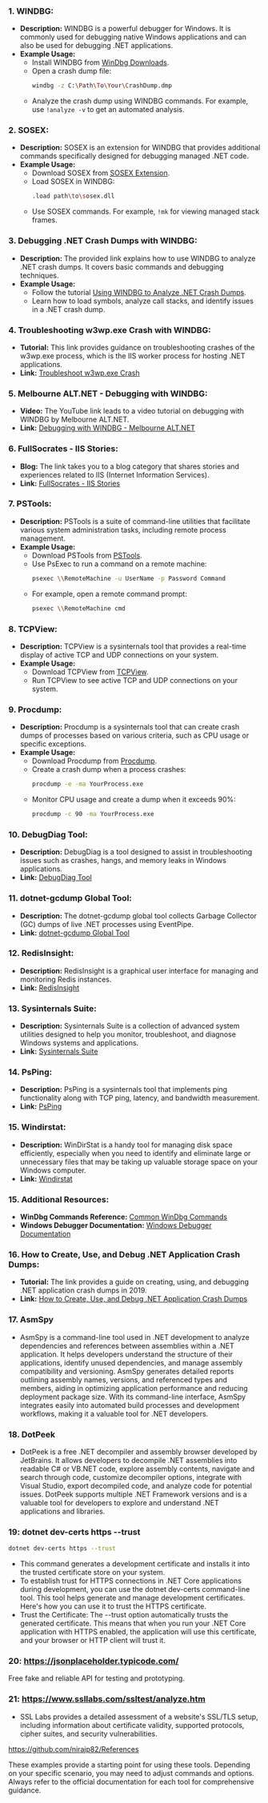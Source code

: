 ### 1. **WINDBG:**
   - **Description:** WINDBG is a powerful debugger for Windows. It is commonly used for debugging native Windows applications and can also be used for debugging .NET applications.
   - **Example Usage:**
     - Install WINDBG from [WinDbg Downloads](https://docs.microsoft.com/en-us/windows-hardware/drivers/debugger/debugger-download-tools).
     - Open a crash dump file:
       ```bash
       windbg -z C:\Path\To\Your\CrashDump.dmp
       ```
     - Analyze the crash dump using WINDBG commands. For example, use `!analyze -v` to get an automated analysis.

### 2. **SOSEX:**
   - **Description:** SOSEX is an extension for WINDBG that provides additional commands specifically designed for debugging managed .NET code.
   - **Example Usage:**
     - Download SOSEX from [SOSEX Extension](https://github.com/Microsoft/SOSEX).
     - Load SOSEX in WINDBG:
       ```bash
       .load path\to\sosex.dll
       ```
     - Use SOSEX commands. For example, `!mk` for viewing managed stack frames.

### 3. **Debugging .NET Crash Dumps with WINDBG:**
   - **Description:** The provided link explains how to use WINDBG to analyze .NET crash dumps. It covers basic commands and debugging techniques.
   - **Example Usage:**
     - Follow the tutorial [Using WINDBG to Analyze .NET Crash Dumps](https://stackify.com/using-windbg-to-analyze-net-crash-dumps-async-crash/).
     - Learn how to load symbols, analyze call stacks, and identify issues in a .NET crash dump.

### 4. **Troubleshooting w3wp.exe Crash with WINDBG:**
   - **Tutorial:** This link provides guidance on troubleshooting crashes of the w3wp.exe process, which is the IIS worker process for hosting .NET applications.
   - **Link:** [Troubleshoot w3wp.exe Crash](https://stackify.com/troubleshoot-w3wp-crash/)

### 5. **Melbourne ALT.NET - Debugging with WINDBG:**
   - **Video:** The YouTube link leads to a video tutorial on debugging with WINDBG by Melbourne ALT.NET.
   - **Link:** [Debugging with WINDBG - Melbourne ALT.NET](https://www.youtube.com/watch?v=BfwZ8RBNH0M&ab_channel=MelbourneALTNET)

### 6. **FullSocrates - IIS Stories:**
   - **Blog:** The link takes you to a blog category that shares stories and experiences related to IIS (Internet Information Services).
   - **Link:** [FullSocrates - IIS Stories](https://fullsocrates.wordpress.com/category/iis-stories/)

### 7. **PSTools:**
   - **Description:** PSTools is a suite of command-line utilities that facilitate various system administration tasks, including remote process management.
   - **Example Usage:**
     - Download PSTools from [PSTools](https://learn.microsoft.com/en-us/sysinternals/downloads/pstools).
     - Use PsExec to run a command on a remote machine:
       ```bash
       psexec \\RemoteMachine -u UserName -p Password Command
       ```
     - For example, open a remote command prompt:
       ```bash
       psexec \\RemoteMachine cmd
       ```

### 8. **TCPView:**
   - **Description:** TCPView is a sysinternals tool that provides a real-time display of active TCP and UDP connections on your system.
   - **Example Usage:**
     - Download TCPView from [TCPView](https://learn.microsoft.com/en-us/sysinternals/downloads/tcpview).
     - Run TCPView to see active TCP and UDP connections on your system.

### 9. **Procdump:**
   - **Description:** Procdump is a sysinternals tool that can create crash dumps of processes based on various criteria, such as CPU usage or specific exceptions.
   - **Example Usage:**
     - Download Procdump from [Procdump](https://learn.microsoft.com/en-us/sysinternals/downloads/procdump).
     - Create a crash dump when a process crashes:
       ```bash
       procdump -e -ma YourProcess.exe
       ```
     - Monitor CPU usage and create a dump when it exceeds 90%:
       ```bash
       procdump -c 90 -ma YourProcess.exe
       ```

### 10. **DebugDiag Tool:**
   - **Description:** DebugDiag is a tool designed to assist in troubleshooting issues such as crashes, hangs, and memory leaks in Windows applications.
   - **Link:** [DebugDiag Tool](https://www.microsoft.com/en-us/download/details.aspx?id=58210)

### 11. **dotnet-gcdump Global Tool:**
   - **Description:** The dotnet-gcdump global tool collects Garbage Collector (GC) dumps of live .NET processes using EventPipe.
   - **Link:** [dotnet-gcdump Global Tool](https://learn.microsoft.com/en-us/dotnet/core/diagnostics/dotnet-gcdump)

### 12. **RedisInsight:**
   - **Description:** RedisInsight is a graphical user interface for managing and monitoring Redis instances.
   - **Link:** [RedisInsight](https://redislabs.com/redisinsight/)

### 13. **Sysinternals Suite:**
   - **Description:** Sysinternals Suite is a collection of advanced system utilities designed to help you monitor, troubleshoot, and diagnose Windows systems and applications.
   - **Link:** [Sysinternals Suite](https://learn.microsoft.com/en-us/sysinternals/downloads/)

### 14. **PsPing:**
   - **Description:** PsPing is a sysinternals tool that implements ping functionality along with TCP ping, latency, and bandwidth measurement.
   - **Link:** [PsPing](https://learn.microsoft.com/en-us/sysinternals/downloads/psping)

### 15. **Windirstat:**
   - **Description:** WinDirStat is a handy tool for managing disk space efficiently, especially when you need to identify and eliminate large or unnecessary files that may be taking up valuable storage space on your Windows computer.
   - **Link:** [Windirstat](https://windirstat.net/download.html)

### 15. **Additional Resources:**
   - **WinDbg Commands Reference:** [Common WinDbg Commands](http://windbg.info/doc/1-common-cmds.html)
   - **Windows Debugger Documentation:** [Windows Debugger Documentation](https://developer.microsoft.com/en-us/windows/downloads/windows-sdk/)

### 16. **How to Create, Use, and Debug .NET Application Crash Dumps:**
   - **Tutorial:** The link provides a guide on creating, using, and debugging .NET application crash dumps in 2019.
   - **Link:** [How to Create, Use, and Debug .NET Application Crash Dumps](https://michaelscodingspot.com/how-to-create-use-and-debug-net-application-crash-dumps-in-2019/)

### 17. **AsmSpy**
   - AsmSpy is a command-line tool used in .NET development to analyze dependencies and references between assemblies within a .NET application. It helps developers understand the structure of their applications, identify unused dependencies, and manage assembly compatibility and versioning. AsmSpy generates detailed reports outlining assembly names, versions, and referenced types and members, aiding in optimizing application performance and reducing deployment package size. With its command-line interface, AsmSpy integrates easily into automated build processes and development workflows, making it a valuable tool for .NET developers.

### 18. **DotPeek**
   - DotPeek is a free .NET decompiler and assembly browser developed by JetBrains. It allows developers to decompile .NET assemblies into readable C# or VB.NET code, explore assembly contents, navigate and search through code, customize decompiler options, integrate with Visual Studio, export decompiled code, and analyze code for potential issues. DotPeek supports multiple .NET Framework versions and is a valuable tool for developers to explore and understand .NET applications and libraries.

### 19: **dotnet dev-certs https --trust**
```sh
dotnet dev-certs https --trust
```
 - This command generates a development certificate and installs it into the trusted certificate store on your system.
 - To establish trust for HTTPS connections in .NET Core applications during development, you can use the dotnet dev-certs command-line tool. This tool helps generate and manage development certificates. Here's how you can use it to trust the HTTPS certificate.
 - Trust the Certificate: The --trust option automatically trusts the generated certificate. This means that when you run your .NET Core application with HTTPS enabled, the application will use this certificate, and your browser or HTTP client will trust it.

### 20: https://jsonplaceholder.typicode.com/
Free fake and reliable API for testing and prototyping.

### 21: https://www.ssllabs.com/ssltest/analyze.htm
  - SSL Labs provides a detailed assessment of a website's SSL/TLS setup, including information about certificate validity, supported protocols, cipher suites, and security vulnerabilities.

https://github.com/nirajp82/References

These examples provide a starting point for using these tools. Depending on your specific scenario, you may need to adjust commands and options. Always refer to the official documentation for each tool for comprehensive guidance.
